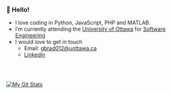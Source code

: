 ### 👋 Hello!
- I love coding in Python, JavaScript, PHP and MATLAB.
- I’m currently attending the [University of Ottawa](https://www2.uottawa.ca/en) for [Software Engineering](https://engineering.uottawa.ca/undergraduate-programs/courses/software-2020)
- I would love to get in touch
    - Email: [gbrad012@uottawa.ca](mailto:gbrad012@uottawa.ca)
    - [Linkedin](https://www.linkedin.com/in/gabe-braden-884227199/)

<br>
<br>

[![My Git Stats](https://github-readme-stats.vercel.app/api?username=thepianokid&showicons=true&theme=github_dark&hide_border=true)](https://github.com/anuraghazra/github-readme-stats)

